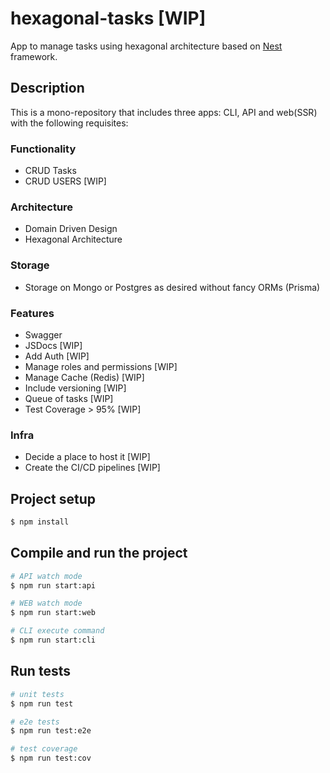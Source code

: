 # hexagonal-tasks [WIP]

App to manage tasks using hexagonal architecture based on [Nest](https://github.com/nestjs/nest) framework.

## Description
This is a mono-repository that includes three apps: CLI, API and web(SSR) with the following requisites:

 ### Functionality
  * CRUD Tasks
  * CRUD USERS [WIP]

 ### Architecture
 * Domain Driven Design
 * Hexagonal Architecture

 ### Storage
 * Storage on Mongo or Postgres as desired without fancy ORMs (Prisma)

 ### Features
 * Swagger
 * JSDocs [WIP]
 * Add Auth [WIP]
 * Manage roles and permissions [WIP]
 * Manage Cache (Redis) [WIP]
 * Include versioning [WIP]
 * Queue of tasks [WIP]
 * Test Coverage > 95% [WIP]

 ### Infra
 * Decide a place to host it [WIP]
 * Create the CI/CD pipelines [WIP]

## Project setup

```bash
$ npm install
```

## Compile and run the project

```bash
# API watch mode
$ npm run start:api

# WEB watch mode
$ npm run start:web

# CLI execute command
$ npm run start:cli

```

## Run tests

```bash
# unit tests
$ npm run test

# e2e tests
$ npm run test:e2e

# test coverage
$ npm run test:cov
```
